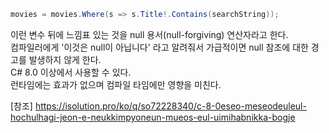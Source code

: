 ``` C#
movies = movies.Where(s => s.Title!.Contains(searchString));
```

이런 변수 뒤에 느낌표 있는 것을 null 용서(null-forgiving) 연산자라고 한다.  
컴파일러에게 '이것은 null이 아닙니다' 라고 알려줘서 가급적이면 null 참조에 대한 경고를 발생하지 않게 한다.  
C# 8.0 이상에서 사용할 수 있다.  
런타임에는 효과가 없으며 컴파일 타임에만 영향을 미친다.  

[참조] https://isolution.pro/ko/q/so72228340/c-8-0eseo-meseodeuleul-hochulhagi-jeon-e-neukkimpyoneun-mueos-eul-uimihabnikka-bogje
